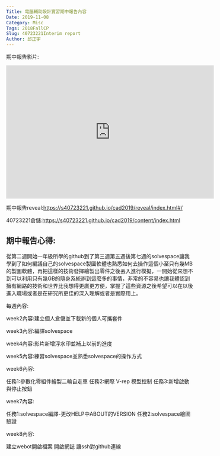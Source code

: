 ```yaml
---
Title: 電腦輔助設計實習期中報告內容
Date: 2019-11-08
Category: Misc
Tags: 2018FallCP
Slug: 40723221Interim report
Author: 邱正宇
---
```


期中報告影片:
<iframe width="560" height="360" src="https://www.youtube.com/embed/urQoNi4i0Xk" frameborder="0" allow="accelerometer; autoplay; encrypted-media; gyroscope; picture-in-picture" allowfullscreen></iframe>

期中報告reveal:<a href="https://s40723221.github.io/cad2019/reveal/index.html#/">https://s40723221.github.io/cad2019/reveal/index.html#/</a>

40723221倉儲:<a href="https://s40723221.github.io/cad2019/content/index.html">https://s40723221.github.io/cad2019/content/index.html</a>

期中報告心得:
----

從第二週開始一年級所學的github到了第三週第五週後第七週的solvespace讓我學到了如何編議自己的solvespace製圖軟體也熟悉如何去操作這個小至只有幾MB的製圖軟體，再把這樣的技術發揮繪製出零件之後丟入進行模擬，一開始從來想不到可以利用只有幾GB的隨身系統辦到這麼多的事情，非常的不容易也讓我體認到擁有網路的技術和世界比我想得更廣更方便，掌握了這些資源之後希望可以在以後進入職場或者是在研究所更佳的深入理解或者是實際用上。

每週內容:

week2內容:建立個人倉儲並下載新的個人可攜套件


week3內容:編譯solvespace


week4內容:影片新增浮水印並補上以前的進度


week5內容:練習solvespace並熟悉solvespace的操作方式


week6內容:

任務1:參數化零組件繪製二輪自走車
任務2:網際 V-rep 模型控制
任務3:新增啟動與停止按鈕


week7內容:

任務1:solvespace編譯-更改HELP中ABOUT的VERSION
任務2:solvespace繪圖驗證


week8內容:

建立webot開啟檔案
開啟網誌
讓ssh對github連線






